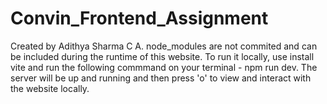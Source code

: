 # Convin_Frontend_Assignment
Created by Adithya Sharma C A. 
node_modules are not commited and can be included during the runtime of this website.
To run it locally, use install vite and run the following commmand on your terminal - npm run dev.
The server will be up and running and then press 'o' to view and interact with the website locally.
